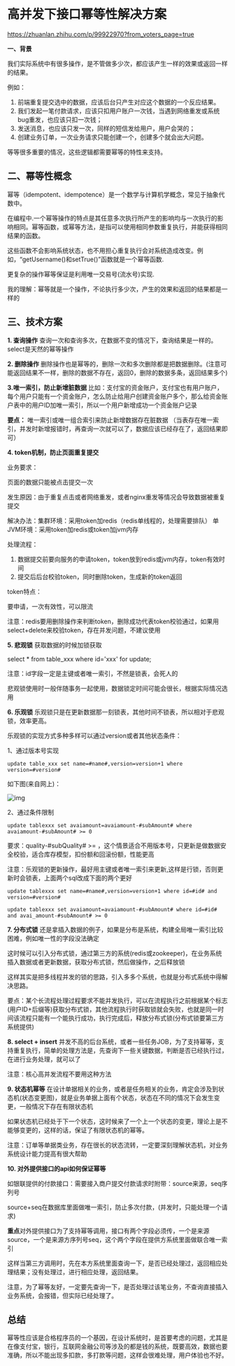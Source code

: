 # 高并发下接口幂等性解决方案

https://zhuanlan.zhihu.com/p/99922970?from_voters_page=true



**一、背景**

我们实际系统中有很多操作，是不管做多少次，都应该产生一样的效果或返回一样的结果。

例如：

1. 前端重复提交选中的数据，应该后台只产生对应这个数据的一个反应结果。
2. 我们发起一笔付款请求，应该只扣用户账户一次钱，当遇到网络重发或系统bug重发，也应该只扣一次钱；
3. 发送消息，也应该只发一次，同样的短信发给用户，用户会哭的；
4. 创建业务订单，一次业务请求只能创建一个，创建多个就会出大问题。

等等很多重要的情况，这些逻辑都需要幂等的特性来支持。

## **二、幂等性概念**

幂等（idempotent、idempotence）是一个数学与计算机学概念，常见于抽象代数中。

在编程中.一个幂等操作的特点是其任意多次执行所产生的影响均与一次执行的影响相同。幂等函数，或幂等方法，是指可以使用相同参数重复执行，并能获得相同结果的函数。

这些函数不会影响系统状态，也不用担心重复执行会对系统造成改变。例如，“getUsername()和setTrue()”函数就是一个幂等函数.

更复杂的操作幂等保证是利用唯一交易号(流水号)实现.

我的理解：幂等就是一个操作，不论执行多少次，产生的效果和返回的结果都是一样的

## **三、技术方案**

**1. 查询操作** 查询一次和查询多次，在数据不变的情况下，查询结果是一样的。select是天然的幂等操作

**2. 删除操作** 删除操作也是幂等的，删除一次和多次删除都是把数据删除。(注意可能返回结果不一样，删除的数据不存在，返回0，删除的数据多条，返回结果多个)

**3.唯一索引，防止新增脏数据** 比如：支付宝的资金账户，支付宝也有用户账户，每个用户只能有一个资金账户，怎么防止给用户创建资金账户多个，那么给资金账户表中的用户ID加唯一索引，所以一个用户新增成功一个资金账户记录

**要点：** 唯一索引或唯一组合索引来防止新增数据存在脏数据 （当表存在唯一索引，并发时新增报错时，再查询一次就可以了，数据应该已经存在了，返回结果即可）

**4. token机制，防止页面重复提交**

业务要求：

页面的数据只能被点击提交一次

发生原因：由于重复点击或者网络重发，或者nginx重发等情况会导致数据被重复提交

解决办法：集群环境：采用token加redis（redis单线程的，处理需要排队） 单JVM环境：采用token加redis或token加jvm内存

处理流程：

1. 数据提交前要向服务的申请token，token放到redis或jvm内存，token有效时间
2. 提交后后台校验token，同时删除token，生成新的token返回

token特点：

要申请，一次有效性，可以限流

注意：redis要用删除操作来判断token，删除成功代表token校验通过，如果用select+delete来校验token，存在并发问题，不建议使用

**5. 悲观锁** 获取数据的时候加锁获取

select * from table_xxx where id='xxx' for update;

注意：id字段一定是主键或者唯一索引，不然是锁表，会死人的

悲观锁使用时一般伴随事务一起使用，数据锁定时间可能会很长，根据实际情况选用

**6. 乐观锁** 乐观锁只是在更新数据那一刻锁表，其他时间不锁表，所以相对于悲观锁，效率更高。

乐观锁的实现方式多种多样可以通过version或者其他状态条件：

1、通过版本号实现

```text
update table_xxx set name=#name#,version=version+1 where version=#version#
```

如下图(来自网上)：

![img](https://pic2.zhimg.com/80/v2-fbca3f0acb72b4afb2accd28affd7905_720w.jpg)

2、通过条件限制

```text
update tablexxx set avaiamount=avaiamount-#subAmount# where avaiamount-#subAmount# >= 0
```

要求：quality-#subQuality# >= ，这个情景适合不用版本号，只更新是做数据安全校验，适合库存模型，扣份额和回滚份额，性能更高

注意：乐观锁的更新操作，最好用主键或者唯一索引来更新,这样是行锁，否则更新时会锁表，上面两个sql改成下面的两个更好

```text
update tablexxx set name=#name#,version=version+1 where id=#id# and version=#version#

update tablexxx set avaiamount=avaiamount-#subAmount# where id=#id# and avai_amount-#subAmount# >= 0
```

**7. 分布式锁** 还是拿插入数据的例子，如果是分布是系统，构建全局唯一索引比较困难，例如唯一性的字段没法确定

这时候可以引入分布式锁，通过第三方的系统(redis或zookeeper)，在业务系统插入数据或者更新数据，获取分布式锁，然后做操作，之后释放锁

这样其实是把多线程并发的锁的思路，引入多多个系统，也就是分布式系统中得解决思路。

要点：某个长流程处理过程要求不能并发执行，可以在流程执行之前根据某个标志(用户ID+后缀等)获取分布式锁，其他流程执行时获取锁就会失败，也就是同一时间该流程只能有一个能执行成功，执行完成后，释放分布式锁(分布式锁要第三方系统提供)

**8. select + insert** 并发不高的后台系统，或者一些任务JOB，为了支持幂等，支持重复执行，简单的处理方法是，先查询下一些关键数据，判断是否已经执行过，在进行业务处理，就可以了

注意：核心高并发流程不要用这种方法

**9. 状态机幂等** 在设计单据相关的业务，或者是任务相关的业务，肯定会涉及到状态机(状态变更图)，就是业务单据上面有个状态，状态在不同的情况下会发生变更，一般情况下存在有限状态机

如果状态机已经处于下一个状态，这时候来了一个上一个状态的变更，理论上是不能够变更的，这样的话，保证了有限状态机的幂等。

注意：订单等单据类业务，存在很长的状态流转，一定要深刻理解状态机，对业务系统设计能力提高有很大帮助

**10. 对外提供接口的api如何保证幂等**

如银联提供的付款接口：需要接入商户提交付款请求时附带：source来源，seq序列号

source+seq在数据库里面做唯一索引，防止多次付款，(并发时，只能处理一个请求)

**重点**对外提供接口为了支持幂等调用，接口有两个字段必须传，一个是来源source，一个是来源方序列号seq，这个两个字段在提供方系统里面做联合唯一索引

这样当第三方调用时，先在本方系统里面查询一下，是否已经处理过，返回相应处理结果；没有处理过，进行相应处理，返回结果。

注意，为了幂等友好，一定要先查询一下，是否处理过该笔业务，不查询直接插入业务系统，会报错，但实际已经处理了。

## **总结**

幂等性应该是合格程序员的一个基因，在设计系统时，是首要考虑的问题，尤其是在像支付宝，银行，互联网金融公司等涉及的都是钱的系统，既要高效，数据也要准确，所以不能出现多扣款，多打款等问题，这样会很难处理，用户体验也不好。

